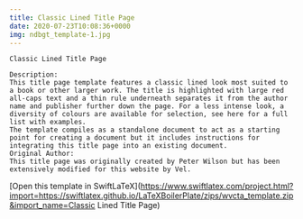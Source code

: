 ```yaml
---
title: Classic Lined Title Page
date: 2020-07-23T10:08:36+0000
img: ndbgt_template-1.jpg
---
```

```
Classic Lined Title Page

Description:
This title page template features a classic lined look most suited to a book or other larger work. The title is highlighted with large red all-caps text and a thin rule underneath separates it from the author name and publisher further down the page. For a less intense look, a diversity of colours are available for selection, see here for a full list with examples.
The template compiles as a standalone document to act as a starting point for creating a document but it includes instructions for integrating this title page into an existing document.
Original Author:
This title page was originally created by Peter Wilson but has been extensively modified for this website by Vel.
```
[Open this template in SwiftLaTeX](https://www.swiftlatex.com/project.html?import=https://swiftlatex.github.io/LaTeXBoilerPlate/zips/wvcta_template.zip&import_name=Classic Lined Title Page)

